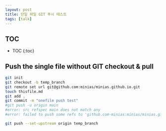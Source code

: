 ```yaml
---
layout: post
title: 단일 파일 GIT 푸시 테스트
tags: [talk]
---
```


## TOC

* TOC
{:toc}

## Push the single file without GIT checkout & pull

```sh
git init
git checkout -b temp_branch
git remote set url git@github.com:minias/minias.github.io.git
touch thisfile.md
git add .
git commit -m "onefile push test"
#git push -u origin main
#error: src refspec main does not match any
#error: failed to push some refs to 'github.com-minias:minias/minias.github.io.git'

git push --set-upstream origin temp_branch
    
```

